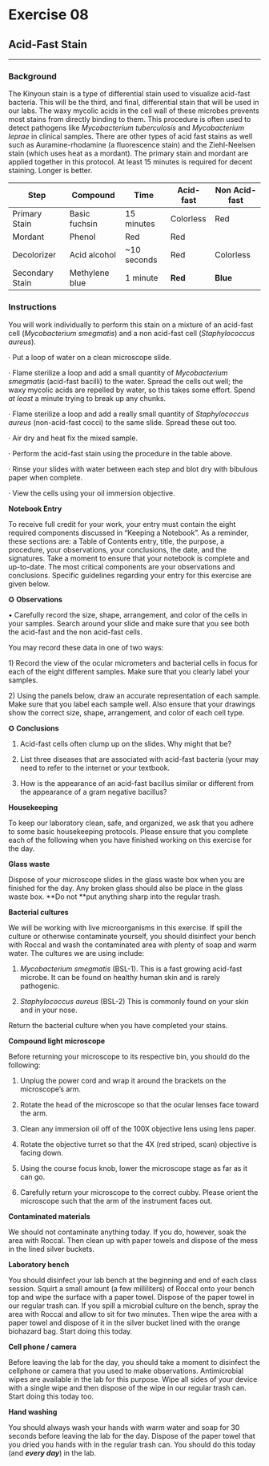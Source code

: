 # **Exercise 08**

## **Acid-Fast Stain**

-------------

### **Background**

The Kinyoun stain is a type of differential stain used to visualize acid-fast bacteria. This will be the third, and final, differential stain that will be used in our labs. The waxy mycolic acids in the cell wall of these microbes prevents most stains from directly binding to them. This procedure is often used to detect pathogens like _Mycobacterium tuberculosis_ and _Mycobacterium leprae_ in clinical samples. There are other types of acid fast stains as well such as Auramine-rhodamine \(a fluorescence stain\) and the Ziehl-Neelsen stain \(which uses heat as a mordant\). The primary stain and mordant are applied together in this protocol. At least 15 minutes is required for decent staining. Longer is better.



| Step | Compound | Time | Acid-fast | Non Acid-fast |
| --- | --- | --- | --- | --- |
| Primary Stain | Basic fuchsin | 15 minutes | Colorless | Red |
| Mordant | Phenol | Red | Red |  |
| Decolorizer | Acid alcohol | ~10 seconds | Red | Colorless |
| Secondary Stain | Methylene blue | 1 minute | **Red** | **Blue** |

### **Instructions**

You will work individually to perform this stain on a mixture of an acid-fast cell \(_Mycobacterium smegmatis_\) and a non acid-fast cell \(_Staphylococcus aureus_\).

· Put a loop of water on a clean microscope slide.

· Flame sterilize a loop and add a small quantity of _Mycobacterium smegmatis_ \(acid-fast bacilli\) to the water. Spread the cells out well; the waxy mycolic acids are repelled by water, so this takes some effort. Spend _at least_ a minute trying to break up any chunks.

· Flame sterilize a loop and add a really small quantity of _Staphylococcus aureus_ \(non-acid-fast cocci\) to the same slide. Spread these out too.

· Air dry and heat fix the mixed sample.

· Perform the acid-fast stain using the procedure in the table above.

· Rinse your slides with water between each step and blot dry with bibulous paper when complete.

· View the cells using your oil immersion objective.



**Notebook Entry**

To receive full credit for your work, your entry must contain the eight required components discussed in “Keeping a Notebook”. As a reminder, these sections are: a Table of Contents entry, title, the purpose, a procedure, your observations, your conclusions, the date, and the signatures. Take a moment to ensure that your notebook is complete and up-to-date. The most critical components are your observations and conclusions. Specific guidelines regarding your entry for this exercise are given below.



✪ **Observations**

• Carefully record the size, shape, arrangement, and color of the cells in your samples. Search around your slide and make sure that you see both the acid-fast and the non acid-fast cells.

You may record these data in one of two ways:

1\) Record the view of the ocular micrometers and bacterial cells in focus for each of the eight different samples. Make sure that you clearly label your samples.

2\) Using the panels below, draw an accurate representation of each sample. Make sure that you label each sample well. Also ensure that your drawings show the correct size, shape, arrangement, and color of each cell type.







✪ **Conclusions**

1. Acid-fast cells often clump up on the slides. Why might that be?

2. List three diseases that are associated with acid-fast bacteria \(your may need to refer to the internet or your textbook.

3. How is the appearance of an acid-fast bacillus similar or different from the appearance of a gram negative bacillus?

**Housekeeping**

To keep our laboratory clean, safe, and organized, we ask that you adhere to some basic housekeeping protocols. Please ensure that you complete each of the following when you have finished working on this exercise for the day.

**Glass waste**

Dispose of your microscope slides in the glass waste box when you are finished for the day. Any broken glass should also be place in the glass waste box. **Do not **put anything sharp into the regular trash.

**Bacterial cultures**

We will be working with live microorganisms in this exercise. If spill the culture or otherwise contaminate yourself, you should disinfect your bench with Roccal and wash the contaminated area with plenty of soap and warm water. The cultures we are using include:

1. _Mycobacterium smegmatis_ \(BSL-1\). This is a fast growing acid-fast microbe. It can be found on healthy human skin and is rarely pathogenic.

2. _Staphylococcus aureus_ \(BSL-2\) This is commonly found on your skin and in your nose.

Return the bacterial culture when you have completed your stains.

**Compound light microscope**

Before returning your microscope to its respective bin, you should do the following:

1. Unplug the power cord and wrap it around the brackets on the microscope’s arm.

2. Rotate the head of the microscope so that the ocular lenses face toward the arm.

3. Clean any immersion oil off of the 100X objective lens using lens paper.

4. Rotate the objective turret so that the 4X \(red striped, scan\) objective is facing down.

5. Using the course focus knob, lower the microscope stage as far as it can go.

6. Carefully return your microscope to the correct cubby. Please orient the microscope such that the arm of the instrument faces out.

**Contaminated materials**

We should not contaminate anything today. If you do, however, soak the area with Roccal. Then clean up with paper towels and dispose of the mess in the lined silver buckets.

**Laboratory bench**

You should disinfect your lab bench at the beginning and end of each class session. Squirt a small amount \(a few milliliters\) of Roccal onto your bench top and wipe the surface with a paper towel. Dispose of the paper towel in our regular trash can. If you spill a microbial culture on the bench, spray the area with Roccal and allow to sit for two minutes. Then wipe the area with a paper towel and dispose of it in the silver bucket lined with the orange biohazard bag. Start doing this today.

**Cell phone \/ camera**

Before leaving the lab for the day, you should take a moment to disinfect the cellphone or camera that you used to make observations. Antimicrobial wipes are available in the lab for this purpose. Wipe all sides of your device with a single wipe and then dispose of the wipe in our regular trash can. Start doing this today too.

**Hand washing**

You should always wash your hands with warm water and soap for 30 seconds before leaving the lab for the day. Dispose of the paper towel that you dried you hands with in the regular trash can. You should do this today \(and _**every day**_\) in the lab.

